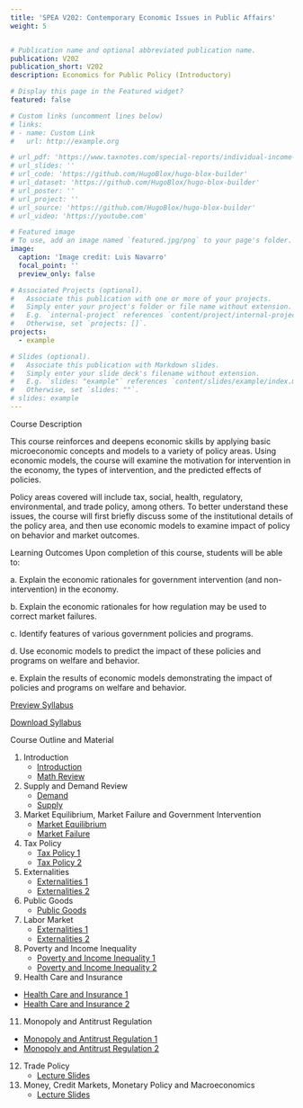 ```yaml
---
title: 'SPEA V202: Contemporary Economic Issues in Public Affairs'
weight: 5


# Publication name and optional abbreviated publication name.
publication: V202
publication_short: V202
description: Economics for Public Policy (Introductory)

# Display this page in the Featured widget?
featured: false

# Custom links (uncomment lines below)
# links:
# - name: Custom Link
#   url: http://example.org

# url_pdf: 'https://www.taxnotes.com/special-reports/individual-income-taxation/long-term-trends-state-personal-income-tax/2024/04/11/7jdd2'
# url_slides: ''
# url_code: 'https://github.com/HugoBlox/hugo-blox-builder'
# url_dataset: 'https://github.com/HugoBlox/hugo-blox-builder'
# url_poster: ''
# url_project: ''
# url_source: 'https://github.com/HugoBlox/hugo-blox-builder'
# url_video: 'https://youtube.com'

# Featured image
# To use, add an image named `featured.jpg/png` to your page's folder.
image:
  caption: 'Image credit: Luis Navarro'
  focal_point: ''
  preview_only: false

# Associated Projects (optional).
#   Associate this publication with one or more of your projects.
#   Simply enter your project's folder or file name without extension.
#   E.g. `internal-project` references `content/project/internal-project/index.md`.
#   Otherwise, set `projects: []`.
projects:
  - example

# Slides (optional).
#   Associate this publication with Markdown slides.
#   Simply enter your slide deck's filename without extension.
#   E.g. `slides: "example"` references `content/slides/example/index.md`.
#   Otherwise, set `slides: ""`.
# slides: example
---
```


Course Description 

This course reinforces and deepens economic skills by applying basic microeconomic concepts and models to a variety of policy areas. Using economic models, the course will examine the motivation for intervention in the economy, the types of intervention, and the predicted effects of policies.

Policy areas covered will include tax, social, health, regulatory, environmental, and trade policy, among others. To better understand these issues, the course will first briefly discuss some of the institutional details of the policy area, and then use economic models to examine impact of policy on behavior and market outcomes.

Learning Outcomes
Upon completion of this course, students will be able to: 

a. Explain the economic rationales for government intervention (and non-intervention) in the economy.

b. Explain the economic rationales for how regulation may be used to correct market failures.

c. Identify features of various government policies and programs.

d. Use economic models to predict the impact of these policies and programs on welfare and behavior.

e. Explain the results of economic models demonstrating the impact of policies and programs on welfare and behavior.

<a href="docs/v202_syllabus.pdf" target="_blank" class="btn btn-primary">Preview Syllabus</a>

<a href="docs/v202_syllabus.pdf" download class="btn btn-secondary">Download Syllabus</a>

Course Outline and Material

1. Introduction
   - [Introduction](slides/1_Introduction.pdf)
   - [Math Review](slides/2_MathReview.pdf)
2. Supply and Demand Review
   - [Demand](slides/3_Demand.pdf)
   - [Supply](slides/4_Supply.pdf)
3. Market Equilibrium, Market Failure and Government Intervention
   - [Market Equilibrium](slides/5_Market_Equilibrium.pdf)
   - [Market Failure](slides/6_GovtIntervention_MktFailure.pdf)
4. Tax Policy
   - [Tax Policy 1](slides/7_TaxPolicy1.pdf)
   - [Tax Policy 2](slides/7_TaxPolicy2.pdf)
6. Externalities
   - [Externalities 1](slides/8_Externalities1.pdf)
   - [Externalities 2](slides/8_Externalities2.pdf)
7. Public Goods
   - [Public Goods](slides/9_PublicGoods.pdf)
8. Labor Market
   - [Externalities 1](slides/8_Externalities1.pdf)
   - [Externalities 2](slides/8_Externalities2.pdf)
9. Poverty and Income Inequality
   - [Poverty and Income Inequality 1](slides/11_Poverty_Income_Inequality.pdf)
   - [Poverty and Income Inequality 2](slides/11_Poverty_Income_Inequality2.pdf)
10. Health Care and Insurance
   - [Health Care and Insurance 1](slides/12_Healthcare_Insurance.pdf)
   - [Health Care and Insurance 2](slides/12_Healthcare_Insurance2.pdf)
11. Monopoly and Antitrust Regulation
   - [Monopoly and Antitrust Regulation 1](slides/13_Monopoly.pdf)
   - [Monopoly and Antitrust Regulation 2](slides/13_Monopoly2.pdf)
12. Trade Policy
    - [Lecture Slides](slides/14_TradePolicy.pdf)
13. Money, Credit Markets, Monetary Policy and Macroeconomics
    - [Lecture Slides](slides/15_MacroeconomicMonetaryPolicy.pdf)
